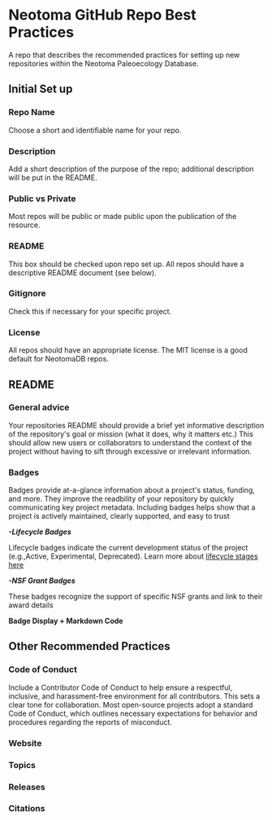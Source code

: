 # Neotoma GitHub Repo Best Practices
A repo that describes the recommended practices for setting up new repositories within the Neotoma Paleoecology Database.

## Initial Set up

### Repo Name
Choose a short and identifiable name for your repo.

### Description
Add a short description of the purpose of the repo; additional description will be put in the README.

### Public vs Private
Most repos will be public or made public upon the publication of the resource.

### README
This box should be checked upon repo set up. All repos should have a descriptive README document (see below).

### Gitignore
Check this if necessary for your specific project.

### License
All repos should have an appropriate license. The MIT license is a good default for NeotomaDB repos.

## README
### General advice
Your repositories README should provide a brief yet informative description of the repository's goal or mission (what it does, why it matters etc.) This should allow new users or collaborators to understand the context of the project without having to sift through excessive or irrelevant information. 
### Badges
Badges provide at-a-glance information about a project's status, funding, and more. They improve the readbility of your repository by quickly communicating key project metadata. Including badges helps show that a project is actively maintained, clearly supported, and easy to trust

***-Lifecycle Badges*** 

Lifecycle badges indicate the current development status of the project (e.g.,Active, Experimental, Deprecated).
Learn more about [lifecycle stages here](https://lifecycle.r-lib.org/articles/stages.html)

***-NSF Grant Badges***

These badges recognize the support of specific NSF grants and link to their award details

**Badge Display + Markdown Code**


## Other Recommended Practices
### Code of Conduct
Include a Contributor Code of Conduct to help ensure a respectful, inclusive, and harassment-free environment for all contributors. This sets a clear tone for collaboration. Most open-source projects adopt a standard Code of Conduct, which outlines necessary expectations for behavior and procedures regarding the reports of misconduct.
### Website
### Topics
### Releases
### Citations